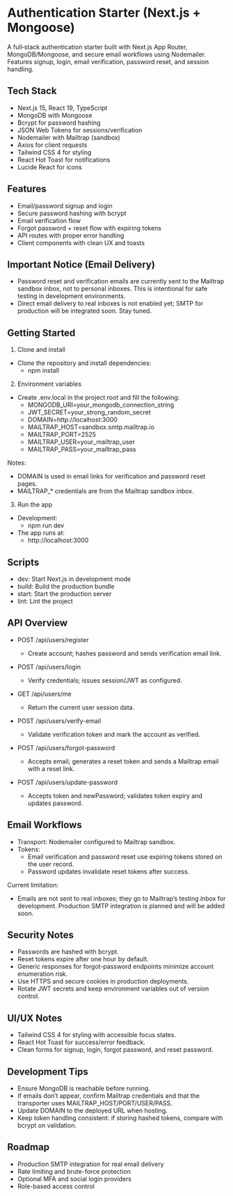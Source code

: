 
# Authentication Starter (Next.js + Mongoose)

A full‑stack authentication starter built with Next.js App Router, MongoDB/Mongoose, and secure email workflows using Nodemailer. Features signup, login, email verification, password reset, and session handling.

## Tech Stack

- Next.js 15, React 19, TypeScript
- MongoDB with Mongoose
- Bcrypt for password hashing
- JSON Web Tokens for sessions/verification
- Nodemailer with Mailtrap (sandbox)
- Axios for client requests
- Tailwind CSS 4 for styling
- React Hot Toast for notifications
- Lucide React for icons

## Features

- Email/password signup and login
- Secure password hashing with bcrypt
- Email verification flow
- Forgot password + reset flow with expiring tokens
- API routes with proper error handling
- Client components with clean UX and toasts

## Important Notice (Email Delivery)

- Password reset and verification emails are currently sent to the Mailtrap sandbox inbox, not to personal inboxes. This is intentional for safe testing in development environments.
- Direct email delivery to real inboxes is not enabled yet; SMTP for production will be integrated soon. Stay tuned.

## Getting Started

1) Clone and install
- Clone the repository and install dependencies:
  - npm install

2) Environment variables
- Create .env.local in the project root and fill the following:
  - MONGODB_URI=your_mongodb_connection_string
  - JWT_SECRET=your_strong_random_secret
  - DOMAIN=http://localhost:3000
  - MAILTRAP_HOST=sandbox.smtp.mailtrap.io
  - MAILTRAP_PORT=2525
  - MAILTRAP_USER=your_mailtrap_user
  - MAILTRAP_PASS=your_mailtrap_pass

Notes:
- DOMAIN is used in email links for verification and password reset pages.
- MAILTRAP_* credentials are from the Mailtrap sandbox inbox.

3) Run the app
- Development:
  - npm run dev
- The app runs at:
  - http://localhost:3000

## Scripts

- dev: Start Next.js in development mode
- build: Build the production bundle
- start: Start the production server
- lint: Lint the project

## API Overview

- POST /api/users/register
  - Create account; hashes password and sends verification email link.

- POST /api/users/login
  - Verify credentials; issues session/JWT as configured.

- GET /api/users/me
  - Return the current user session data.

- POST /api/users/verify-email
  - Validate verification token and mark the account as verified.

- POST /api/users/forgot-password
  - Accepts email; generates a reset token and sends a Mailtrap email with a reset link.

- POST /api/users/update-password
  - Accepts token and newPassword; validates token expiry and updates password.

## Email Workflows

- Transport: Nodemailer configured to Mailtrap sandbox.
- Tokens:
  - Email verification and password reset use expiring tokens stored on the user record.
  - Password updates invalidate reset tokens after success.

Current limitation:
- Emails are not sent to real inboxes; they go to Mailtrap’s testing inbox for development. Production SMTP integration is planned and will be added soon.

## Security Notes

- Passwords are hashed with bcrypt.
- Reset tokens expire after one hour by default.
- Generic responses for forgot-password endpoints minimize account enumeration risk.
- Use HTTPS and secure cookies in production deployments.
- Rotate JWT secrets and keep environment variables out of version control.

## UI/UX Notes

- Tailwind CSS 4 for styling with accessible focus states.
- React Hot Toast for success/error feedback.
- Clean forms for signup, login, forgot password, and reset password.

## Development Tips

- Ensure MongoDB is reachable before running.
- If emails don’t appear, confirm Mailtrap credentials and that the transporter uses MAILTRAP_HOST/PORT/USER/PASS.
- Update DOMAIN to the deployed URL when hosting.
- Keep token handling consistent: if storing hashed tokens, compare with bcrypt on validation.

## Roadmap

- Production SMTP integration for real email delivery
- Rate limiting and brute-force protection
- Optional MFA and social login providers
- Role-based access control


